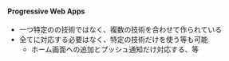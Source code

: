 #### Progressive Web Apps

* 一つ特定のの技術ではなく、複数の技術を合わせて作られている
* 全てに対応する必要はなく、特定の技術だけを使う等も可能
  * ホーム画面への追加とプッシュ通知だけ対応する、等

